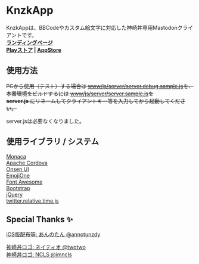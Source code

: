 # KnzkApp
KnzkAppは、BBCodeやカスタム絵文字に対応した神崎丼専用Mastodonクライアントです。   
**[ランディングページ](https://knzkdev.net/knzkapp)**  
**[Playストア](https://play.google.com/store/apps/details?id=net.knzkdev.app) | [AppStore](https://itunes.apple.com/jp/app/knzkapp/id1296825434?l=ja)**

## 使用方法
~~PCから使用（テスト）する場合は [www/js/server/server.debug.sample.js](www/js/server/server.debug.sample.js)を、   
本番環境をビルドするには [www/js/server/server.sample.js](www/js/server/server.sample.js)を  
**server.js** にリネームしてクライアントキー等を入力してから起動してください。~~

server.jsは必要なくなりました。

## 使用ライブラリ / システム
[Monaca](https://ja.monaca.io/)   
[Apache Cordova](https://cordova.apache.org/)  
[Onsen UI](https://onsen.io/)  
[EmojiOne](https://www.emojione.com/)  
[Font Awesome](http://fontawesome.io/)  
[Bootstrap](https://getbootstrap.com/)  
[jQuery](https://jquery.com/)  
[twitter.relative.time.js](https://github.com/dforest/twitter-relative-time-js)  

## Special Thanks ✨
[iOS版配布等: あんのたん @annotunzdy](https://knzk.me/@annotunzdy)  

[神崎丼ロゴ: ネイティオ @twotwo](https://knzk.me/@twotwo)  
[神崎丼ロゴ: NCLS @imncls](https://knzk.me/@imncls)
